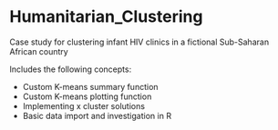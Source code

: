 Humanitarian_Clustering
=======================

Case study for clustering infant HIV clinics in a fictional Sub-Saharan African country

Includes the following concepts:

- Custom K-means summary function
- Custom K-means plotting function
- Implementing x cluster solutions
- Basic data import and investigation in R
